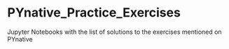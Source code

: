 # PYnative_Practice_Exercises
Jupyter Notebooks with the list of solutions to the exercises mentioned on PYnative
